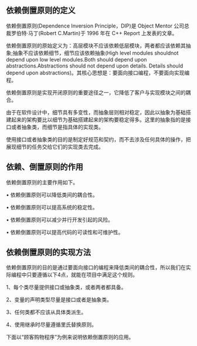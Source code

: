 ## 依赖倒置原则的定义

依赖倒置原则(Dependence Inversion Principle，DIP)是 Object Mentor 公司总裁罗伯特·马丁(Robert C.Martin)于 1996 年在 C++ Report 上发表的文章。

依赖倒置原则的原始定义为：高层模块不应该依赖低层模块，两者都应该依赖其抽象;抽象不应该依赖细节，细节应该依赖抽象(High level modules shouldnot depend upon low level modules.Both should depend upon abstractions.Abstractions should not depend upon details. Details should depend upon abstractions)。其核心思想是：要面向接口编程，不要面向实现编程。

依赖倒置原则是实现开闭原则的重要途径之一，它降低了客户与实现模块之间的耦合。

由于在软件设计中，细节具有多变性，而抽象层则相对稳定，因此以抽象为基础搭建起来的架构要比以细节为基础搭建起来的架构要稳定得多。这里的抽象指的是接口或者抽象类，而细节是指具体的实现类。

使用接口或者抽象类的目的是制定好规范和契约，而不去涉及任何具体的操作，把展现细节的任务交给它们的实现类去完成。

## 依赖、倒置原则的作用

依赖倒置原则的主要作用如下。

• 依赖倒置原则可以降低类间的耦合性。

• 依赖倒置原则可以提高系统的稳定性。

• 依赖倒置原则可以减少并行开发引起的风险。

• 依赖倒置原则可以提高代码的可读性和可维护性。

## 依赖倒置原则的实现方法

依赖倒置原则的目的是通过要面向接口的编程来降低类间的耦合性，所以我们在实际编程中只要遵循以下4点，就能在项目中满足这个规则。

1、每个类尽量提供接口或抽象类，或者两者都具备。

2、变量的声明类型尽量是接口或者是抽象类。

3、任何类都不应该从具体类派生。

4、使用继承时尽量遵循里氏替换原则。

下面以“顾客购物程序”为例来说明依赖倒置原则的应用。